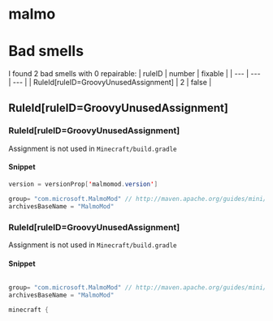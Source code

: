 # malmo 
 
# Bad smells
I found 2 bad smells with 0 repairable:
| ruleID | number | fixable |
| --- | --- | --- |
| RuleId[ruleID=GroovyUnusedAssignment] | 2 | false |
## RuleId[ruleID=GroovyUnusedAssignment]
### RuleId[ruleID=GroovyUnusedAssignment]
Assignment is not used
in `Minecraft/build.gradle`
#### Snippet
```java
version = versionProp['malmomod.version']

group= "com.microsoft.MalmoMod" // http://maven.apache.org/guides/mini/guide-naming-conventions.html
archivesBaseName = "MalmoMod"

```

### RuleId[ruleID=GroovyUnusedAssignment]
Assignment is not used
in `Minecraft/build.gradle`
#### Snippet
```java

group= "com.microsoft.MalmoMod" // http://maven.apache.org/guides/mini/guide-naming-conventions.html
archivesBaseName = "MalmoMod"

minecraft {
```

